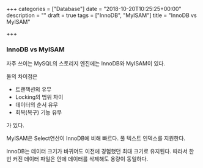 +++
categories = ["Database"]
date = "2018-10-20T10:25:25+00:00"
description = ""
draft = true
tags = ["InnoDB", "MyISAM"]
title = "InnoDB vs MyISAM"

+++
### InnoDB vs MyISAM

자주 쓰이는 MySQL의 스토리지 엔진에는 InnoDB와 MyISAM이 있다.

둘의 차이점은

* 트랜잭션의 유무
* Locking의 범위 차이
* 데이터의 순서 유무
* 회복(복구) 기능 유무

가 있다.

MyISAM은 Select연산이 InnoDB에 비해 빠르다. 풀 텍스트 인덱스를 지원한다.

InnoDB는 데이터 크기가 바뀌어도 이전에 경험했던 최대 크기로 유지된다. 따라서 한 번 커진 데이터 파일은 안에 데이터를 삭제해도 용량이 동일하다.